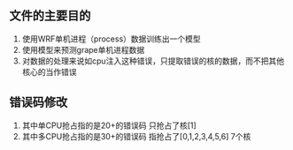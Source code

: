 ## 文件的主要目的
1. 使用WRF单机进程（process）数据训练出一个模型
2. 使用模型来预测grape单机进程数据
3. 对数据的处理来说如cpu注入这种错误，只提取错误的核的数据，而不把其他核心的当作错误

## 错误码修改
1. 其中单CPU抢占指的是20+的错误码 只抢占了核[1]
2. 其中多CPU抢占指的是30+的错误码 指抢占了[0,1,2,3,4,5,6] 7个核
